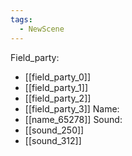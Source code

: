 ```yaml
---
tags:
  - NewScene
---
```

Field_party:
- [[field_party_0]]
- [[field_party_1]]
- [[field_party_2]]
- [[field_party_3]]
Name:
- [[name_65278]]
Sound:
- [[sound_250]]
- [[sound_312]]
